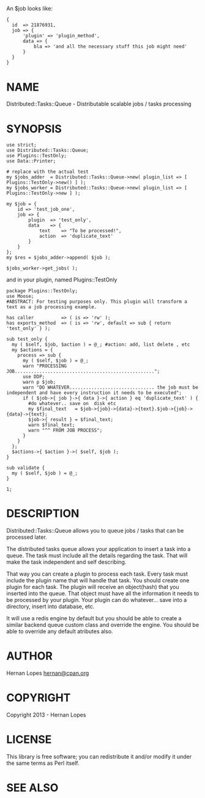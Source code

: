 ## 

An $job looks like:

    {
      id  => 21876931,
      job => {
          'plugin' => 'plugin_method',
          data => {
              bla => 'and all the necessary stuff this job might need'
          }
      }
    }

# NAME

Distributed::Tasks::Queue - Distributable scalable jobs / tasks processing

# SYNOPSIS

    use strict;
    use Distributed::Tasks::Queue;
    use Plugins::TestOnly;
    use Data::Printer;

    # replace with the actual test
    my $jobs_adder  = Distributed::Tasks::Queue->new( plugin_list => [ Plugins::TestOnly->new() ] );
    my $jobs_worker = Distributed::Tasks::Queue->new( plugin_list => [ Plugins::TestOnly->new ] );

    my $job = {
        id => 'test_job_one',
        job => {
            plugin  => 'test_only',
            data    => {
                text    => "To be processed!",
                action  => 'duplicate_text'
            }
        }
    };
    my $res = $jobs_adder->append( $job );

    $jobs_worker->get_jobs( );

and in your plugin, named Plugins::TestOnly

    package Plugins::TestOnly;
    use Moose;
    #ABSTRACT: For testing purposes only. This plugin will transform a text as a job processing example.

    has caller          => ( is => 'rw' );
    has exports_method  => ( is => 'rw', default => sub { return 'test_only' } );

    sub test_only {
      my ( $self, $job, $action ) = @_; #action: add, list delete , etc
      my $actions = {
        process => sub {
          my ( $self, $job ) = @_;
          warn "PROCESSING JOB...................................................";
          use DDP;
          warn p $job;
          warn "DO WHATEVER............................... the job must be independent and have every instruction it needs to be executed";
          if ( $job->{ job }->{ data }->{ action } eq 'duplicate_text' ) {
            #do whatever.. save on  disk etc
            my $final_text   = $job->{job}->{data}->{text}.$job->{job}->{data}->{text};
            $job->{ result } = $final_text;
            warn $final_text;
            warn "^^ FROM JOB PROCESS";
          }
        }
      };
      $actions->{ $action }->( $self, $job );
    }

    sub validate {
      my ( $self, $job ) = @_; 
    }

    1;

# DESCRIPTION

Distributed::Tasks::Queue allows you to queue jobs / tasks that can be processed later.

The distributed tasks queue allows your application to insert a task into a queue. The task must include all the details regarding the task. That will make the task independent and self describing. 

That way you can create a plugin to process each task. Every task must include the plugin name that will handle that task. You should create one plugin for each task. The plugin will receive an object(hash) that you inserted into the queue. That object must have all the information it needs to be processed by your plugin. Your plugin can do whatever... save into a directory, insert into database, etc.

It will use a redis engine by default but you should be able to create a similar backend queue custom class and override the engine. You should be able to override any default atributes also.





# AUTHOR

Hernan Lopes <hernan@cpan.org>

# COPYRIGHT

Copyright 2013 - Hernan Lopes

# LICENSE

This library is free software; you can redistribute it and/or modify
it under the same terms as Perl itself.

# SEE ALSO
